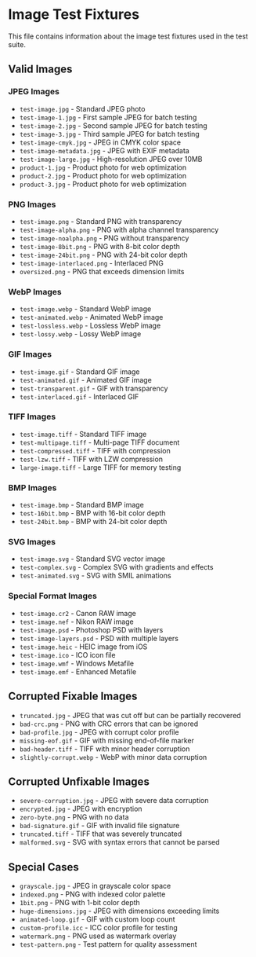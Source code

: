 # Image Test Fixtures

This file contains information about the image test fixtures used in the test suite.

## Valid Images

### JPEG Images
- `test-image.jpg` - Standard JPEG photo
- `test-image-1.jpg` - First sample JPEG for batch testing
- `test-image-2.jpg` - Second sample JPEG for batch testing
- `test-image-3.jpg` - Third sample JPEG for batch testing
- `test-image-cmyk.jpg` - JPEG in CMYK color space
- `test-image-metadata.jpg` - JPEG with EXIF metadata
- `test-image-large.jpg` - High-resolution JPEG over 10MB
- `product-1.jpg` - Product photo for web optimization
- `product-2.jpg` - Product photo for web optimization
- `product-3.jpg` - Product photo for web optimization

### PNG Images
- `test-image.png` - Standard PNG with transparency
- `test-image-alpha.png` - PNG with alpha channel transparency
- `test-image-noalpha.png` - PNG without transparency
- `test-image-8bit.png` - PNG with 8-bit color depth
- `test-image-24bit.png` - PNG with 24-bit color depth
- `test-image-interlaced.png` - Interlaced PNG
- `oversized.png` - PNG that exceeds dimension limits

### WebP Images
- `test-image.webp` - Standard WebP image
- `test-animated.webp` - Animated WebP image
- `test-lossless.webp` - Lossless WebP image
- `test-lossy.webp` - Lossy WebP image

### GIF Images
- `test-image.gif` - Standard GIF image
- `test-animated.gif` - Animated GIF image
- `test-transparent.gif` - GIF with transparency
- `test-interlaced.gif` - Interlaced GIF

### TIFF Images
- `test-image.tiff` - Standard TIFF image
- `test-multipage.tiff` - Multi-page TIFF document
- `test-compressed.tiff` - TIFF with compression
- `test-lzw.tiff` - TIFF with LZW compression
- `large-image.tiff` - Large TIFF for memory testing

### BMP Images
- `test-image.bmp` - Standard BMP image
- `test-16bit.bmp` - BMP with 16-bit color depth
- `test-24bit.bmp` - BMP with 24-bit color depth

### SVG Images
- `test-image.svg` - Standard SVG vector image
- `test-complex.svg` - Complex SVG with gradients and effects
- `test-animated.svg` - SVG with SMIL animations

### Special Format Images
- `test-image.cr2` - Canon RAW image
- `test-image.nef` - Nikon RAW image
- `test-image.psd` - Photoshop PSD with layers
- `test-image-layers.psd` - PSD with multiple layers
- `test-image.heic` - HEIC image from iOS
- `test-image.ico` - ICO icon file
- `test-image.wmf` - Windows Metafile
- `test-image.emf` - Enhanced Metafile

## Corrupted Fixable Images

- `truncated.jpg` - JPEG that was cut off but can be partially recovered
- `bad-crc.png` - PNG with CRC errors that can be ignored
- `bad-profile.jpg` - JPEG with corrupt color profile
- `missing-eof.gif` - GIF with missing end-of-file marker
- `bad-header.tiff` - TIFF with minor header corruption
- `slightly-corrupt.webp` - WebP with minor data corruption

## Corrupted Unfixable Images

- `severe-corruption.jpg` - JPEG with severe data corruption
- `encrypted.jpg` - JPEG with encryption
- `zero-byte.png` - PNG with no data
- `bad-signature.gif` - GIF with invalid file signature
- `truncated.tiff` - TIFF that was severely truncated
- `malformed.svg` - SVG with syntax errors that cannot be parsed

## Special Cases

- `grayscale.jpg` - JPEG in grayscale color space
- `indexed.png` - PNG with indexed color palette
- `1bit.png` - PNG with 1-bit color depth
- `huge-dimensions.jpg` - JPEG with dimensions exceeding limits
- `animated-loop.gif` - GIF with custom loop count
- `custom-profile.icc` - ICC color profile for testing
- `watermark.png` - PNG used as watermark overlay
- `test-pattern.png` - Test pattern for quality assessment
